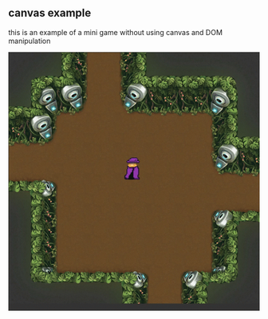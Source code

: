## canvas example

this is an example of a mini game without using canvas and DOM manipulation

![picture of the game](images/wizard.gif)
